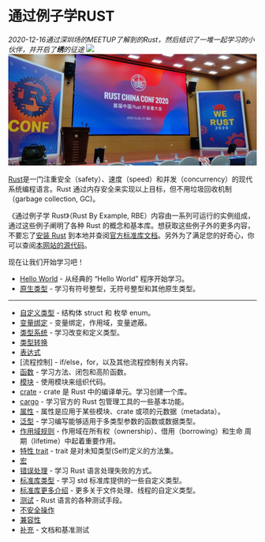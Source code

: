﻿# 通过例子学RUST
*2020-12-16通过深圳场的MEETUP了解到的Rust，然后结识了一堆一起学习的小伙伴，并开启了**绣**的征途* <img src="https://media.giphy.com/media/26AHONQ79FdWZhAI0/giphy.gif" width="30px">
![MEETUP现场](https://raw.githubusercontent.com/Cy-zhen/MEME/main/Pic/MEETUP.jpg)

[Rust](https://www.rust-lang.org/)是一门注重安全（safety）、速度（speed）和并发（concurrency）的现代系统编程语言。Rust 通过内存安全来实现以上目标，但不用垃圾回收机制（garbage collection, GC)。

《通过例子学 Rust》（Rust By Example, RBE）内容由一系列可运行的实例组成，通过这些例子阐明了各种 Rust 的概念和基本库。想获取这些例子外的更多内容，不要忘了[安装 Rust](https://www.rust-lang.org/tools/install) 到本地并查阅[官方标准库文档](https://doc.rust-lang.org/std/)。另外为了满足您的好奇心，你可以查阅[本网站的源代码](https://github.com/rust-lang-cn/rust-by-example-cn)。

现在让我们开始学习吧！
* [Hello World](https://github.com/Cy-zhen/Rust-Learning/tree/master/Hello) - 从经典的 “Hello World” 程序开始学习。
* [原生类型](https://github.com/Cy-zhen/Rust-Learning/tree/master/primitive) - 学习有符号整型，无符号整型和其他原生类型。
---
* [自定义类型]() - 结构体 struct 和 枚举 enum。
* [变量绑定]() - 变量绑定，作用域，变量遮蔽。
* [类型系统]() - 学习改变和定义类型。
* [类型转换]()
* [表达式]()
* [流程控制] - if/else，for，以及其他流程控制有关内容。
* [函数]() - 学习方法、闭包和高阶函数。
* [模块]() - 使用模块来组织代码。
* [crate]() - crate 是 Rust 中的编译单元。学习创建一个库。
* [cargo]() - 学习官方的 Rust 包管理工具的一些基本功能。
* [属性]() - 属性是应用于某些模块、crate 或项的元数据（metadata）。
* [泛型]() - 学习编写能够适用于多类型参数的函数或数据类型。
* [作用域规则]() - 作用域在所有权（ownership）、借用（borrowing）和生命 周期（lifetime）中起着重要作用。
* [特性 trait]() - trait 是对未知类型(Self)定义的方法集。
* [宏]()
* [错误处理]() - 学习 Rust 语言处理失败的方式。
* [标准库类型]() - 学习 std 标准库提供的一些自定义类型。
* [标准库更多介绍]() - 更多关于文件处理、线程的自定义类型。
* [测试]() - Rust 语言的各种测试手段。
* [不安全操作]()
* [兼容性]()
* [补充]() - 文档和基准测试
